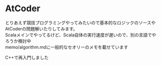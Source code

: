 # AtCoder
とりあえず競技プログラミングやってみたいので基本的なロジックのソースやAtCoderの問題解いたりしてみます。  
Scalaメインでやってるけど、Scala自体の実行速度が遅いので、別の言語でやろうか検討中  
memo/algorithm.mdに一般的なセオリーのメモを載せています  

C++で再入門しました



